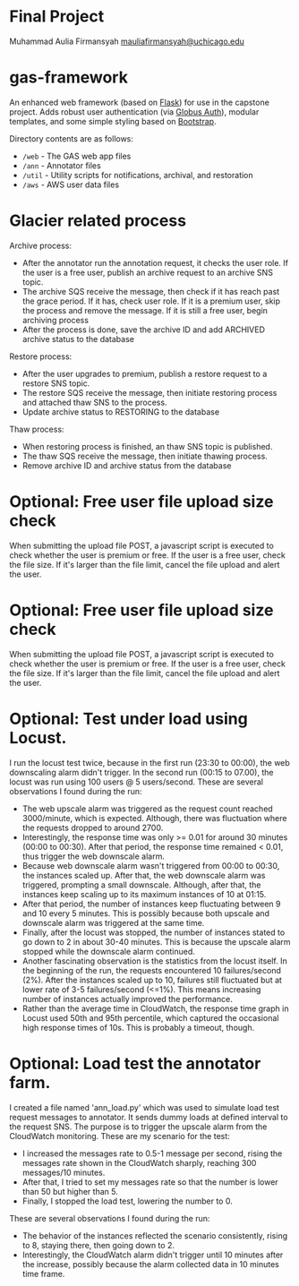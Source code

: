 # Final Project
Muhammad Aulia Firmansyah
mauliafirmansyah@uchicago.edu

# gas-framework
An enhanced web framework (based on [Flask](http://flask.pocoo.org/)) for use in the capstone project. Adds robust user authentication (via [Globus Auth](https://docs.globus.org/api/auth)), modular templates, and some simple styling based on [Bootstrap](http://getbootstrap.com/).

Directory contents are as follows:
* `/web` - The GAS web app files
* `/ann` - Annotator files
* `/util` - Utility scripts for notifications, archival, and restoration
* `/aws` - AWS user data files

# Glacier related process
Archive process:
* After the annotator run the annotation request, it checks the user role. If the user is a free user, publish an archive request to an archive SNS topic.
* The archive SQS receive the message, then check if it has reach past the grace period. If it has, check user role. If it is a premium user, skip the process and remove the message. If it is still a free user, begin archiving process
* After the process is done, save the archive ID and add ARCHIVED archive status to the database

Restore process:
* After the user upgrades to premium, publish a restore request to a restore SNS topic.
* The restore SQS receive the message, then initiate restoring process and attached thaw SNS to the process.
* Update archive status to RESTORING to the database

Thaw process:
* When restoring process is finished, an thaw SNS topic is published.
* The thaw SQS receive the message, then initiate thawing process.
* Remove archive ID and archive status from the database

# Optional: Free user file upload size check
When submitting the upload file POST, a javascript script is executed to check whether the user is premium or free. If the user is a free user, check the file size. If it's larger than the file limit, cancel the file upload and alert the user.

# Optional: Free user file upload size check
When submitting the upload file POST, a javascript script is executed to check whether the user is premium or free. If the user is a free user, check the file size. If it's larger than the file limit, cancel the file upload and alert the user.

# Optional: Test under load using Locust.
I run the locust test twice, because in the first run (23:30 to 00:00), the web downscaling alarm didn't trigger. In the second run (00:15 to 07.00), the locust was run using 100 users @ 5 users/second. These are several observations I found during the run:
* The web upscale alarm was triggered as the request count reached 3000/minute, which is expected. Although, there was fluctuation where the requests dropped to around 2700.
* Interestingly, the response time was only >= 0.01 for around 30 minutes (00:00 to 00:30). After that period, the response time remained < 0.01, thus trigger the web downscale alarm.
* Because web downscale alarm wasn't triggered from 00:00 to 00:30, the instances scaled up. After that, the web downscale alarm was triggered, prompting a small downscale. Although, after that, the instances keep scaling up to its maximum instances of 10 at 01:15.
* After that period, the number of instances keep fluctuating between 9 and 10 every 5 minutes. This is possibly because both upscale and downscale alarm was triggered at the same time.
* Finally, after the locust was stopped, the number of instances stated to go down to 2 in about 30-40 minutes. This is because the upscale alarm stopped while the downscale alarm continued.
* Another fascinating observation is the statistics from the locust itself. In the beginning of the run, the requests encountered 10 failures/second (2%). After the instances scaled up to 10, failures still fluctuated but at lower rate of 3-5 failures/second (<=1%). This means increasing number of instances actually improved the performance.
* Rather than the average time in CloudWatch, the response time graph in Locust used 50th and 95th percentile, which captured the occasional high response times of 10s. This is probably a timeout, though.

# Optional: Load test the annotator farm.
I created a file named 'ann_load.py' which was used to simulate load test request messages to annotator. It sends dummy loads at defined interval to the request SNS. The purpose is to trigger the upscale alarm from the CloudWatch monitoring.
These are my scenario for the test:
* I increased the messages rate to 0.5-1 message per second, rising the messages rate shown in the CloudWatch sharply, reaching 300 messages/10 minutes.
* After that, I tried to set my messages rate so that the number is lower than 50 but higher than 5.
* Finally, I stopped the load test, lowering the number to 0.

These are several observations I found during the run:
* The behavior of the instances reflected the scenario consistently, rising to 8, staying there, then going down to 2.
* Interestingly, the CloudWatch alarm didn't trigger until 10 minutes after the increase, possibly because the alarm collected data in 10 minutes time frame.